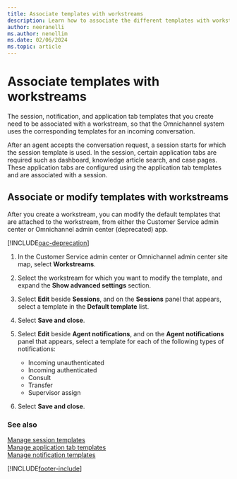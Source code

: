 ```yaml
---
title: Associate templates with workstreams
description: Learn how to associate the different templates with workstreams that will be used for incoming conversations in Customer Service.
author: neeranelli
ms.author: nenellim
ms.date: 02/06/2024
ms.topic: article
---
```


# Associate templates with workstreams

The session, notification, and application tab templates that you create need to be associated with a workstream, so that the Omnichannel system uses the corresponding templates for an incoming conversation.

After an agent accepts the conversation request, a session starts for which the session template is used. In the session, certain application tabs are required such as dashboard, knowledge article search, and case pages. These application tabs are configured using the application tab templates and are associated with a session.

## Associate or modify templates with workstreams 

After you create a workstream, you can modify the default templates that are attached to the workstream, from either the Customer Service admin center or Omnichannel admin center (deprecated) app.

[!INCLUDE[oac-deprecation](../../includes/oac-deprecation.md)]

1. In the Customer Service admin center or Omnichannel admin center site map, select **Workstreams**.
1. Select the workstream for which you want to modify the template, and expand the **Show advanced settings** section.
1. Select **Edit** beside **Sessions**, and on the **Sessions** panel that appears, select a template in the **Default template** list.
1. Select **Save and close**.
1. Select **Edit** beside **Agent notifications**, and on the **Agent notifications** panel that appears, select a template for each of the following types of notifications:
    - Incoming unauthenticated
    - Incoming authenticated
    - Consult
    - Transfer
    - Supervisor assign

5. Select **Save and close**.

### See also

[Manage session templates](session-templates.md)  
[Manage application tab templates](application-tab-templates.md)  
[Manage notification templates](notification-templates.md)  

[!INCLUDE[footer-include](../../includes/footer-banner.md)]
